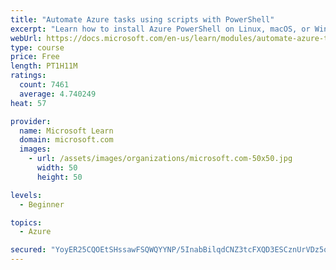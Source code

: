```yaml
---
title: "Automate Azure tasks using scripts with PowerShell"
excerpt: "Learn how to install Azure PowerShell on Linux, macOS, or Windows and then connect to Azure and manage your resources."
webUrl: https://docs.microsoft.com/en-us/learn/modules/automate-azure-tasks-with-powershell/
type: course
price: Free
length: PT1H11M
ratings:
  count: 7461
  average: 4.740249
heat: 57

provider:
  name: Microsoft Learn
  domain: microsoft.com
  images:
    - url: /assets/images/organizations/microsoft.com-50x50.jpg
      width: 50
      height: 50

levels:
  - Beginner

topics:
  - Azure

secured: "YoyER25CQOEtSHssawFSQWQYYNP/5InabBilqdCNZ3tcFXQD3ESCznUrVDz5qlFkQKUk8ocRvtWtRI62LAFOWFIT7tZsMvablEkeeo022xvurOM7Olv5ri4H+Y+yp5CVqmSZGbd9ahDSQcAbbkI6zmKrgCe18k7i6IjfdKN9KM/SdJfyhgjLE+z5Y9XjCEr3C/7Ka77hkMgUV/CyIAT53bi4CRpvGay0JxxnbvTJDM069IWMmZwNMfNA8PwqiCJ9TzZijLTQH4/q5M1ENZWAxEVseiy0YoxrPFZK+RQoUWk7lV86Ind7fD2p2we7qlZeisL3AkfHW906jIo3PSQ7FdFydpqr0GAr59r43W3JAce8+bwFcM/U5savU9F67qTMmVQfal7yqUTBYjxa2U/D/vWHNTy2ZhK1uPznn1N8wjQ=;5yiQrcrVLw4ueFvcSKdE4g=="
---
```


